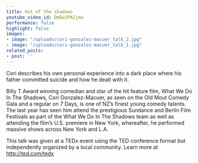 ```yaml
---
title: Out of the shadows
youtube_video_id: DmDwJPAIjmw
performance: false
highlight: false
images:
- image: "/uploads/cori-gonzalez-macuer_talk_2.jpg"
- image: "/uploads/cori-gonzalez-macuer_talk_1.jpg"
related_posts:
- post: ''
---
```


Cori describes his own personal experience into a dark place where his father committed suicide and how he dealt with it.

Billy T Award winning comedian and star of the hit feature film, What We Do In The Shadows, Cori Gonzalez-Macuer, as seen on the Old Mout Comedy Gala and a regular on 7 Days, is one of NZ’s finest young comedy talents. The last year has seen him attend the prestigious Sundance and Berlin Film Festivals as part of the What We Do In The Shadows team as well as attending the film’s U.S. premiere in New York, whereafter, he performed massive shows across New York and L.A.

This talk was given at a TEDx event using the TED conference format but independently organized by a local community. Learn more at http://ted.com/tedx
